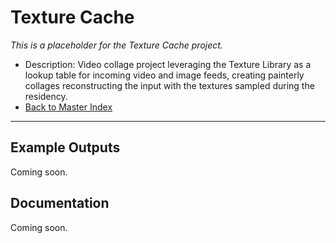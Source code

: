 # Texture Cache

_This is a placeholder for the Texture Cache project._

- Description: Video collage project leveraging the Texture Library as a lookup table for incoming video and image feeds, creating painterly collages reconstructing the input with the textures sampled during the residency.
- [Back to Master Index](../README.md)

---

## Example Outputs
Coming soon.

## Documentation
Coming soon. 